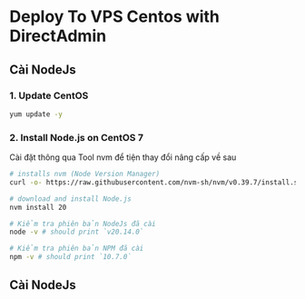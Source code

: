 # Deploy To VPS Centos with DirectAdmin

## Cài NodeJs

### 1. Update CentOS

```bash
yum update -y
```

### 2. Install Node.js on CentOS 7

Cài đặt thông qua Tool nvm để tiện thay đổi nâng cấp về sau

```bash
# installs nvm (Node Version Manager)
curl -o- https://raw.githubusercontent.com/nvm-sh/nvm/v0.39.7/install.sh | bash

# download and install Node.js
nvm install 20

# Kiểm tra phiên bản NodeJs đã cài
node -v # should print `v20.14.0`

# Kiểm tra phiên bản NPM đã cài
npm -v # should print `10.7.0`
```


## Cài NodeJs